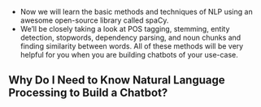 * Now we will learn the basic methods and techniques of NLP using an awesome open-source library called spaCy.
* We’ll be closely taking a look at POS tagging, stemming, entity detection, stopwords, dependency parsing, and noun chunks and finding similarity between words. All of these methods will be very helpful for you when you are building chatbots of your use-case.

## Why Do I Need to Know Natural Language Processing to Build a Chatbot?

